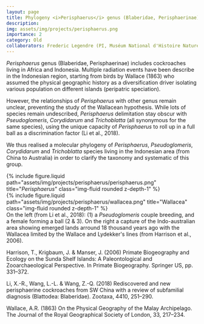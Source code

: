 ```yaml
---
layout: page
title: Phylogeny <i>Perisphaerus</i> genus (Blaberidae, Perisphaerinae)
description: 
img: assets/img/projects/perisphaerus.png
importance: 2
category: Old
collaborators: Frederic Legendre (PI, Muséum National d'Histoire Naturelle, France)
---
```


<i>Perisphaerus</i> genus (Blaberidae, Perisphaerinae) includes cockroaches living in Africa and Indonesia. Multiple radiation events have been describe in the Indonesian region, starting from birds by Wallace (1863) who assumed the physical geographic history as a diversification driver isolating various population on different islands (peripatric speciation).

However, the relationships of <i>Perisphaerus</i> with other genus remain unclear, preventing the study of the Wallacean hypothesis. While lots of species remain undescribed, <i>Perisphaerus</i> delimitation stay obscur with <i>Pseudoglomeris</i>, <i>Corydidarum</i> and <i>Trichoblatta</i> (all synonymous for the same species), using the unique capacity of <i>Perisphaerus</i> to roll up in a full ball as a discrimination factor (Li et al., 2018).

We thus realised a molecular phylogeny of <i>Perisphaerus</i>, <i>Pseudoglomeris</i>, <i>Corydidarum</i> and <i>Trichoblatta</i> species living in the Indonesian area (from China to Australia) in order to clarify the taxonomy and systematic of this group.

<div class="row justify-content-sm-center">
    <div class="col-sm-8 mt-3 mt-md-0">
        {% include figure.liquid path="assets/img/projects/perisphaerus/perisphaerus.png" title="<i>Perisphaerus</i>" class="img-fluid rounded z-depth-1" %}
    </div>
    <div class="col-sm-4 mt-3 mt-md-0">
        {% include figure.liquid path="assets/img/projects/perisphaerus/wallacea.png" title="Wallacea" class="img-fluid rounded z-depth-1" %}
    </div>
</div>
<div class="caption">
    On the left (from Li et al., 2018): (1) a <i>Pseudoglomeris</i> couple breeding, and a female forming a ball (2 & 3). On the right a capture of the Indo-australian area showing emerged lands arround 18 thousand years ago with the Wallacea limited by the Wallace and Lydekker's lines (from Harrison et al., 2006).
</div>




Harrison, T., Krigbaum, J. & Manser, J. (2006) Primate Biogeography and Ecology on the Sunda Shelf Islands: A Paleontological and Zooarchaeological Perspective. In Primate Biogeography. Springer US, pp. 331–372.

Li, X.-R., Wang, L.-L. & Wang, Z.-Q. (2018) Rediscovered and new perisphaerine cockroaches from SW China with a review of subfamilial diagnosis (Blattodea: Blaberidae). Zootaxa, 4410, 251–290.

Wallace, A.R. (1863) On the Physical Geography of the Malay Archipelago. The Journal of the Royal Geographical Society of London, 33, 217–234.



